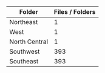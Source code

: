 | Folder        |   Files / Folders |
|---------------|-------------------|
| Northeast     |                 1 |
| West          |                 1 |
| North Central |                 1 |
| Southwest     |               393 |
| Southeast     |               393 |